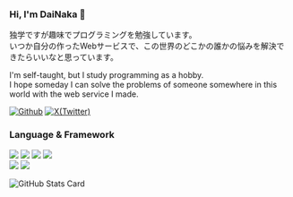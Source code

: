 ### Hi, I'm DaiNaka 🙂

  独学ですが趣味でプログラミングを勉強しています。<br>
  いつか自分の作ったWebサービスで、この世界のどこかの誰かの悩みを解決できたらいいなと思っています。

  I'm self-taught, but I study programming as a hobby.<br>
  I hope someday I can solve the problems of someone somewhere in this world with the web service I made.

  <a href="https://github.com/DaiNaka1207" target="_blank"><img alt="Github" src="https://img.shields.io/badge/GitHub-%2312100E.svg?&style=for-the-badge&logo=Github&logoColor=white" /></a>
  <a href="https://twitter.com/wxfpk432" target="_blank"><img alt="X(Twitter)" src="https://img.shields.io/badge/twitter-%231DA1F2.svg?&style=for-the-badge&logo=twitter&logoColor=white" /></a>

### Language & Framework
  [![](https://img.shields.io/badge/html-black?style=for-the-badge&logo=html5)](https://github.com/DaiNaka1207)
  [![](https://img.shields.io/badge/css-black?style=for-the-badge&logo=css3)](https://github.com/DaiNaka1207)
  [![](https://img.shields.io/badge/php-black?style=for-the-badge&logo=php)](https://github.com/DaiNaka1207)
  [![](https://img.shields.io/badge/javascript-black?style=for-the-badge&logo=javascript)](https://github.com/DaiNaka1207)
  <br>
  [![](https://img.shields.io/badge/laravel-black?style=for-the-badge&logo=laravel)](https://github.com/DaiNaka1207)
  [![](https://img.shields.io/badge/jquery-black?style=for-the-badge&logo=jquery)](https://github.com/DaiNaka1207)

  ![GitHub Stats Card](https://github-readme-stats.vercel.app/api?username=dainaka1207)

<!--
**DaiNaka1207/DaiNaka1207** is a ✨ _special_ ✨ repository because its `README.md` (this file) appears on your GitHub profile.

Here are some ideas to get you started:

- 🔭 I’m currently working on ...
- 🌱 I’m currently learning ...
- 👯 I’m looking to collaborate on ...
- 🤔 I’m looking for help with ...
- 💬 Ask me about ...
- 📫 How to reach me: ...
- 😄 Pronouns: ...
- ⚡ Fun fact: ...
-->
